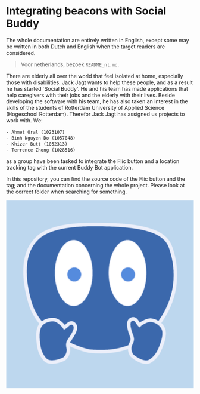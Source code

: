 # Integrating beacons with Social Buddy

The whole documentation are entirely written in English, except some may be written in both Dutch and English when the target readers are considered. <br>
> Voor netherlands, bezoek `README_nl.md`.

There are elderly all over the world that feel isolated at home, especially those with disabilities. Jack Jagt wants to help these people, and as a result he has started `Social Buddy'. He and his team has made applications that help caregivers with their jobs and the elderly with their lives. Beside developing the software with his team, he has also taken an interest in the skills of the students of Rotterdam University of Applied Science (Hogeschool Rotterdam). Therefor Jack Jagt has assigned us projects to work with. We: <br>

    - Ahmet Oral (1023107)
    - Binh Nguyen Do (1057048)
    - Khizer Butt (1052313)
    - Terrence Zhong (1028516)
    
as a group have been tasked to integrate the Flic button and a location tracking tag with the current Buddy Bot application.

In this repository, you can find the source code of the Flic button and the tag; and the documentation concerning the whole project. Please look at the correct folder when searching for something.

<center>
    <img src= "./README_media/Social_Buddy-logo.png" width= "1000" alt= "social-buddy-avatar-logo"> 
</center>